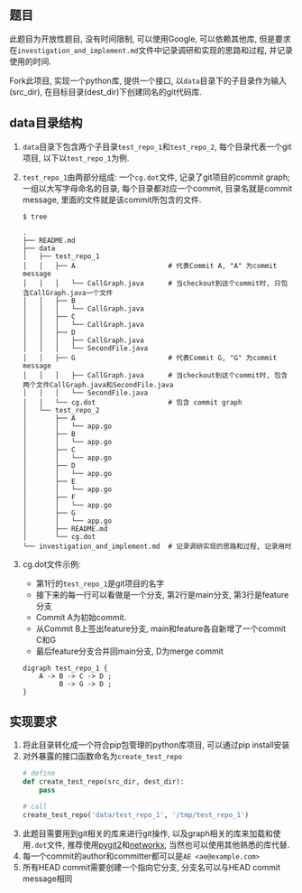 ## 题目

此题目为开放性题目, 没有时间限制, 可以使用Google, 可以依赖其他库, 但是要求在`investigation_and_implement.md`文件中记录调研和实现的思路和过程, 并记录使用的时间.

Fork此项目, 实现一个python库, 提供一个接口, 以`data`目录下的子目录作为输入(src_dir), 在目标目录(dest_dir)下创建同名的git代码库. 


## data目录结构

1. `data`目录下包含两个子目录`test_repo_1`和`test_repo_2`, 每个目录代表一个git项目, 以下以`test_repo_1`为例.
1. `test_repo_1`由两部分组成: 一个`cg.dot`文件, 记录了git项目的commit graph; 一组以大写字母命名的目录, 每个目录都对应一个commit, 目录名就是commit message, 里面的文件就是该commit所包含的文件.
    ```
    $ tree

    .
    ├── README.md
    ├── data
    │   ├── test_repo_1                 
    │   │   ├── A                       # 代表Commit A, "A" 为commit message
    │   │   │   └── CallGraph.java      # 当checkout到这个commit时, 只包含CallGraph.java一个文件
    │   │   ├── B
    │   │   │   └── CallGraph.java
    │   │   ├── C
    │   │   │   └── CallGraph.java
    │   │   ├── D
    │   │   │   ├── CallGraph.java
    │   │   │   └── SecondFile.java
    │   │   ├── G                       # 代表Commit G, "G" 为commit message
    │   │   │   ├── CallGraph.java      # 当checkout到这个commit时, 包含两个文件CallGraph.java和SecondFile.java
    │   │   │   └── SecondFile.java
    │   │   └── cg.dot                  # 包含 commit graph
    │   └── test_repo_2
    │       ├── A
    │       │   └── app.go
    │       ├── B
    │       │   └── app.go
    │       ├── C
    │       │   └── app.go
    │       ├── D
    │       │   └── app.go
    │       ├── E
    │       │   └── app.go
    │       ├── F
    │       │   └── app.go
    │       ├── G
    │       │   └── app.go
    │       ├── README.md
    │       └── cg.dot
    └── investigation_and_implement.md  # 记录调研实现的思路和过程, 记录用时
    ```

1. cg.dot文件示例:
    - 第1行的`test_repo_1`是git项目的名字
    - 接下来的每一行可以看做是一个分支, 第2行是main分支, 第3行是feature分支
    - Commit A为初始commit.
    - 从Commit B上签出feature分支, main和feature各自新增了一个commit C和G
    - 最后feature分支合并回main分支, D为merge commit
    ```
    digraph test_repo_1 {
        A -> B -> C -> D ;
             B -> G -> D ;
    }
    ```

## 实现要求

1. 将此目录转化成一个符合pip包管理的python库项目, 可以通过pip install安装
1. 对外暴露的接口函数命名为`create_test_repo`
    ```python
    # define
    def create_test_repo(src_dir, dest_dir):
        pass

    # call
    create_test_repo('data/test_repo_1', '/tmp/test_repo_1')
    ```
1. 此题目需要用到git相关的库来进行git操作, 以及graph相关的库来加载和使用`.dot`文件, 推荐使用[pygit2](https://github.com/libgit2/pygit2)和[networkx](https://github.com/networkx/networkx), 当然也可以使用其他熟悉的库代替.
1. 每一个commit的author和committer都可以是`AE <ae@example.com>`
1. 所有HEAD commit需要创建一个指向它分支, 分支名可以与HEAD commit message相同